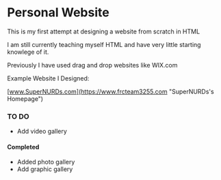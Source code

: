 # Personal Website
This is my first attempt at designing a website from scratch in HTML

I am still currently teaching myself HTML and have very little starting knowlege of it.

Previously I have used drag and drop websites like WIX.com

Example Website I Designed:

[www.SuperNURDs.com](https://www.frcteam3255.com "SuperNURDs's Homepage")

### TO DO
- Add video gallery

#### Completed
- Added photo gallery
- Add graphic gallery
